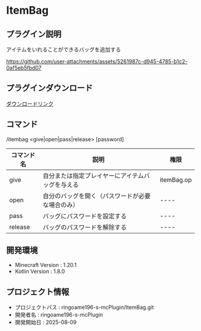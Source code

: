 # ItemBag

## プラグイン説明
アイテムをいれることができるバッグを追加する


https://github.com/user-attachments/assets/5261987c-d945-4785-b1c2-0af5eb5fbd07


## プラグインダウンロード
[ダウンロードリンク](https://github.com/ringoame196-s-mcPlugin/ItemBag/releases/latest)

## コマンド
/itembag <give|open|pass|release> [password]

| コマンド名 | 説明                       | 権限 |
| --- |--------------------------| --- |
| give | 自分または指定プレイヤーにアイテムバッグを与える | itemBag.op |
| open | 自分のバッグを開く（パスワードが必要な場合のみ） | ---- |
| pass | バッグにパスワードを設定する           | ---- |
| release | バッグのパスワードを解除する           | ---- |

 
## 開発環境
- Minecraft Version : 1.20.1
- Kotlin Version : 1.8.0

## プロジェクト情報
- プロジェクトパス : ringoame196-s-mcPlugin/ItemBag.git
- 開発者名 : ringoame196-s-mcPlugin
- 開発開始日 : 2025-08-09
